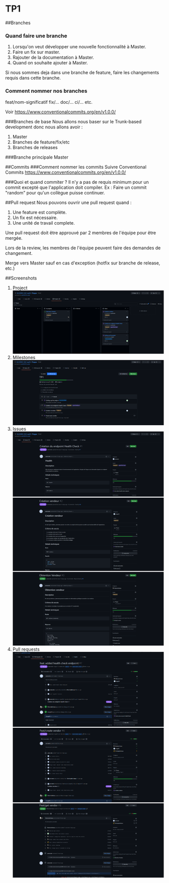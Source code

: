 # TP1


##Branches
### Quand faire une branche
 1. Lorsqu'on veut développer une nouvelle fonctionnalité à Master.
 2. Faire un fix sur master.
 3. Rajouter de la documentation à Master.
 4. Quand on souhaite ajouter à Master.

Si nous sommes deja dans une branche de feature, faire les changements requis dans cette branche.

### Comment nommer nos branches
feat/nom-significatif
fix/...
doc/...
ci/...
etc.

Voir https://www.conventionalcommits.org/en/v1.0.0/

###Branches de base
Nous allons nous baser sur le Trunk-based development donc nous allons avoir :
1. Master
2. Branches de feature/fix/etc
3. Branches de releases

###Branche principale
Master

##Commits
###Comment nommer les commits
Suivre Conventional Commits https://www.conventionalcommits.org/en/v1.0.0/

###Quoi et quand commiter ?
Il n'y a pas de requis minimum pour un commit excepté que l'application doit compiler.
Ex : Faire un commit "random" pour qu'un collègue puisse continuer.

##Pull request
Nous pouvons ouvrir une pull request quand :
1. Une feature est complète.
2. Un fix est nécessaire.
3. Une unité de travail complete.

Une pull request doit être approuvé par 2 membres de l'équipe pour être mergée.

Lors de la review, les membres de l'équipe peuvent faire des demandes de changement.

Merge vers Master sauf en cas d'exception (hotfix sur branche de release, etc.)

##Screenshots


1. Project
![Alt text](tp1_screenshots/Project.PNG?raw=true "1. Project")
2. Milestones
![Alt text](tp1_screenshots/Milestones.PNG?raw=true "2. Milestones")
3. Issues
![Alt text](tp1_screenshots/Issue1.PNG?raw=true "3. Issue 1")
![Alt text](tp1_screenshots/Issue2.PNG?raw=true "3. Issue 2")
![Alt text](tp1_screenshots/Issue3.PNG?raw=true "3. Issue 3")
4. Pull requests
![Alt text](tp1_screenshots/PR1.PNG?raw=true "4. Pull request 1")
![Alt text](tp1_screenshots/PR2.PNG?raw=true "4. Pull request 2")
![Alt text](tp1_screenshots/PR3.PNG?raw=true "4. Pull request 3")